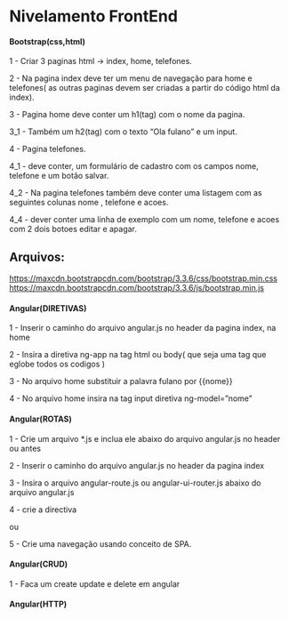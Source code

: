 Nivelamento FrontEnd
============

#### Bootstrap(css,html)

1 - Criar 3 paginas html ->  index, home, telefones.

2 - Na pagina index deve ter um menu de navegação para home e telefones( as outras paginas devem ser criadas a partir do código html da index).

3 - Pagina home deve conter um  h1(tag) com o nome da pagina.

3_1 - Também um h2(tag) com o texto “Ola fulano” e um input.

4 - Pagina telefones.

4_1 - deve conter, um formulário de cadastro com os campos nome, telefone e um botão salvar.

4_2 - Na pagina telefones também deve conter uma listagem com as seguintes colunas nome , telefone e acoes.

4_4 - dever conter uma linha de exemplo com um nome, telefone e acoes com 2 dois botoes editar e apagar.


Arquivos:
---------
https://maxcdn.bootstrapcdn.com/bootstrap/3.3.6/css/bootstrap.min.css
https://maxcdn.bootstrapcdn.com/bootstrap/3.3.6/js/bootstrap.min.js

#### Angular(DIRETIVAS)

1 - Inserir o caminho do arquivo angular.js no header da pagina index, na home

2 - Insira a diretiva ng-app na tag html ou body( que seja uma tag que eglobe todos os codigos )

3 - No arquivo home substituir a palavra fulano por {{nome}}  

4 - No arquivo home insira na tag input diretiva ng-model=”nome”

#### Angular(ROTAS)

1 - Crie um arquivo *.js e inclua ele abaixo do arquivo angular.js no header ou antes </body>

2 - Inserir o caminho do arquivo angular.js no header da pagina index

3 - Insira o arquivo angular-route.js ou angular-ui-router.js abaixo do arquivo angular.js 

4 - crie a directiva <div ng-view></div>  ou <div ui-view></div> 

5 - Crie uma navegação usando conceito  de SPA. 

#### Angular(CRUD)

1 - Faca um create update e delete em angular

#### Angular(HTTP)



    	
 
	
